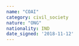 ```yaml
---
name: "COAI"
category: civil_society
nature: "ONG"
nationality: IND
date_signed: '2018-11-12'
---
```

    